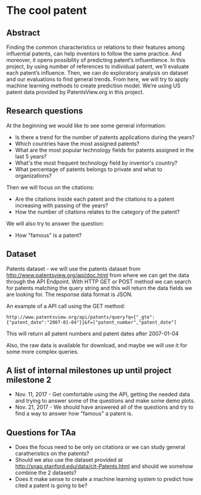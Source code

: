 # The cool patent

## Abstract
Finding the common characteristics or relations to their features among influential patents, can help inventors to follow the same practice. And moreover, it opens possibility of predicting patent’s influentience. In this project, by using number of references to individual patent, we’ll evaluate each patent’s influence. Then, we can do exploratory analysis on dataset and our evaluations to find general trends. From here, we will try to apply machine learning methods to create prediction model. We’re using US patent data provided by PatentsView.org in this project.

## Research questions
At the beginning we would like to see some general information:
* Is there a trend for the number of patents applications during the years? 
* Which countries have the most assigned patents? 
* What are the most popular technology fields for patents assigned in the last 5 years?
* What's the most frequent technology field by inventor's country? 
* What percentage of patents belongs to private and what to organizations?

Then we will focus on the citations:
* Are the citations inside each patent and the citations to a patent increasing with passing of the years?
* How the number of citations relates to the category of the patent?

We will also try to answer the question: 
* How "famous" is a patent?

## Dataset
Patents dataset - we will use the patents dataset from http://www.patentsview.org/api/doc.html from where we can get the data through the API Endpoint. With HTTP GET or POST method we can search for patents matching the query string and this will return the data fields we are looking for. The response data format is JSON. 

An example of a API call using the GET method:

```http://www.patentsview.org/api/patents/query?q={"_gte":{"patent_date":"2007-01-04"}}&f=["patent_number","patent_date"]```

This will return all patent numbers and patent dates after 2007-01-04

Also, the raw data is available for download, and maybe we will use it for some more complex queries.


## A list of internal milestones up until project milestone 2
* Nov. 11, 2017 - Get comfortable using the API, getting the needed data and trying to answer some of the questions and make some demo plots.
* Nov. 21, 2017 - We should have answered all of the questions and try to find a way to answer how "famous" a patent is. 

## Questions for TAa
* Does the focus need to be only on citations or we can study general caratheristics on the patents?
* Should we also use the dataset provided at http://snap.stanford.edu/data/cit-Patents.html and should we somehow combine the 2 datasets?
* Does it make sense to create a machine learning system to predict how cited a patent is going to be?
